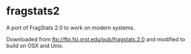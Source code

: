 fragstats2
==========

A port of FragStats 2.0 to work on modern systems.

Downloaded from ftp://ftp.fsl.orst.edu/pub/fragstats.2.0 and modified to build on OSX and Unix.